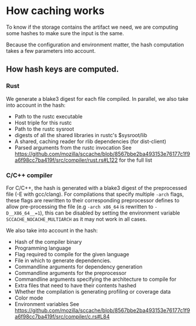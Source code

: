 # How caching works

To know if the storage contains the artifact we need, we are
computing some hashes to make sure the input is the same.

Because the configuration and environment matter, the hash
computation takes a few parameters into account.

## How hash keys are computed.

### Rust

We generate a blake3 digest for each file compiled.
In parallel, we also take into account in the hash:
* Path to the rustc executable
* Host triple for this rustc
* Path to the rustc sysroot
* digests of all the shared libraries in rustc's $sysroot/lib
* A shared, caching reader for rlib dependencies (for dist-client)
* Parsed arguments from the rustc invocation
  See https://github.com/mozilla/sccache/blob/8567bbe2ba493153e76177c1f9a6f98cc7ba419f/src/compiler/rust.rs#L122 for the full list

### C/C++ compiler

For C/C++, the hash is generated with a blake3 digest of the preprocessed
file (-E with gcc/clang). For compilations that specify multiple `-arch` flags,
these flags are rewritten to their corresponding preprocessor defines to allow 
pre-processing the file (e.g `-arch x86_64` is rewritten to `-D__X86_64__=1`),
this can be disabled by setting the environment variable
`SCCACHE_NOCACHE_MULTIARCH` as it may not work in all cases.

We also take into account in the hash:
* Hash of the compiler binary
* Programming language
* Flag required to compile for the given language
* File in which to generate dependencies.
* Commandline arguments for dependency generation
* Commandline arguments for the preprocessor
* Commandline arguments specifying the architecture to compile for
* Extra files that need to have their contents hashed
* Whether the compilation is generating profiling or coverage data
* Color mode
* Environment variables
See https://github.com/mozilla/sccache/blob/8567bbe2ba493153e76177c1f9a6f98cc7ba419f/src/compiler/c.rs#L84
